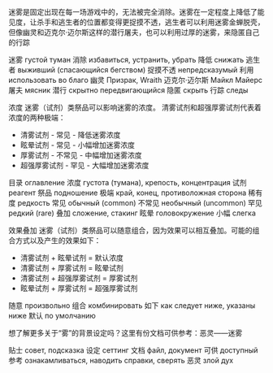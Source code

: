 <!-- deadbydaylight.fandom.com/zh/wiki/迷雾 -->

迷雾是固定出现在每一场游戏中的，无法被完全消除。迷雾在一定程度上降低了能见度，让杀手和逃生者的位置都变得更捉摸不透，逃生者可以利用迷雾金蝉脱壳，但像幽灵和迈克尔·迈尔斯这样的潜行屠夫，也可以利用过厚的迷雾，来隐匿自己的行踪

迷雾 густой туман
消除 избавиться, устранить, убрать
降低 снижать
逃生者 выживший (спасающийся бегством)
捉摸不透 непредсказумый
利用 использовать во благо
幽灵 Призрак, Wraith
迈克尔·迈尔斯 Майкл Майерс
屠夫 мясник
潜行 скрытно передвигающийся
隐匿 скрыть
行踪 следы

<!--
Туман постоянно можно обнаружить в каждой игре, невозможно полностью от него избавиться. Густой туман в определенной степени снижает видимость, из-за чего местолоположение убийцы и выживших становится еще более непредсказуемым. Выживившие могут использовать туман, чтобы скрыться от преследования. Но что касается таких скрытных маньяков как Призрак и Майкл Майерс, то можно использовать еще более густой туман, чтобы скрыть свои следы.
-->

浓度
迷雾（试剂）类祭品可以影响迷雾的浓度。
清雾试剂和超强厚雾试剂代表着浓度的两种极端：

- 清雾试剂 - 常见 - 降低迷雾浓度
- 眩晕试剂 - 常见 - 小幅增加迷雾浓度
- 厚雾试剂 - 不常见 - 中幅增加迷雾浓度
- 超强厚雾试剂 - 罕见 - 大幅增加迷雾浓度

目录 оглавление
浓度 густота (тумана), крепость, концентрация
试剂 реагент
祭品 подношение
极端 край, конец, противоложная сторона
稀有度 редкость
常见 обычный (common)
不常见 необычный (uncommon)
罕见 редкий (rare)
叠加 сложение, стакинг
眩晕 головокружение
小幅 слегка

<!--
Подношения по типу туманного реагента могут повлиять на густоту тумана. Расчищающий реагент тумана и супер сильный сгущающий реагент тумана представляют две противоложные стороны:
- Реагент расчищающий туман - обычное - снижает густоту тумана
- Реагент головокружения - обычное - слегка сгущает туман
- Реагент густого тумана - необычное - в средней степени сгущает туман
- Супер сильный реагент густого тумана - редкое - значительно сгущает туман
-->

效果叠加
迷雾（试剂）类祭品可以随意组合，因为效果可以相互叠加。可能的组合方式以及产生的效果如下：

- 清雾试剂 + 眩晕试剂 = 默认浓度
- 清雾试剂 + 厚雾试剂 = 眩晕试剂
- 清雾试剂 + 超强厚雾试剂 = 厚雾试剂
- 眩晕试剂 + 厚雾试剂 = 超强厚雾试剂

随意 произвольно
组合 комбинировать
如下 как следует ниже, указаны ниже
默认 по умолчанию

<!--
Сложение эффектов
Подношения по типу реагента тумана можно произвольно комбинировать, потому что эффект может взаимно складываться. Возможные способы комбинирования и создаваемые эффекты указаны ниже.
- Очищающий реагент тумана + реагент головокружения = стандартная густота
- Очищающий реагент тумана + реагент густого тумана = реагент головокружения
- Очищающий реагент тумана + супер сильный реагент густого тумана = реагент густого тумана
- Реагент головокружения +  реагент густого тумана = супер сильный реагент густого тумана
-->

想了解更多关于“雾”的背景设定吗？这里有份文档可供参考：恶灵——迷雾

贴士 совет, подсказка
设定 сеттинг
文档 файл, документ
可供 доступный
参考 ознакамливаться, наводить справки, сверять
恶灵 злой дух

<!--
Хотите узнать больше о тумане? Здесь есть документ, доступный для ознакомления: Существо - туман.
-->
